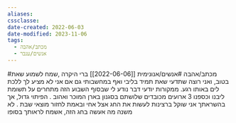 ```yaml
---
aliases: 
cssclasse: 
date-created: 2022-06-03
date-modified: 2023-11-06
tags:
  - מכתב/אהבה
  - אנשים/ענבר
---
```


#מכתב/אהבה #אנשים/אנונימית [[2022-06-06]]
ברי היקרה ,שמח לשמוע שאת בטוב, ואני רוצה שתדעי שאת תמיד בליבי ואף במחשבותי גם אם אני לא מציע לך ללכת לים באותו רגע.
ממקורות יודעי דבר נודע לי שבסוף השבוע הזה מתחרים על תשומת ליבנו וכספנו 3 ארועים מכובדים
שלושתם בסגנון בארן המוכר ואהוב . הפיתוי גדול,  אך בהשראתך אני שוקל ברצינות לעשות את החג אצל אחי ובאמת לחזור מוצאי שבת .
לא משנה מה אעשה בחג הזה, אשמח לראותך בסופו
